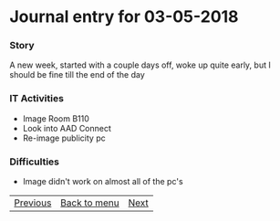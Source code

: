 # Journal entry for 03-05-2018

### Story

A new week, started with a couple days off, woke up quite early, but I should be fine till the end of the day

### IT Activities

- Image Room B110
- Look into AAD Connect
- Re-image publicity pc

### Difficulties

- Image didn't work on almost all of the pc's

<table><tr><td><a href="27-04.html">Previous</a></td><td><a href="../">Back to menu</a></td><td><a href="04-05.html">Next</a></td></tr></table>
